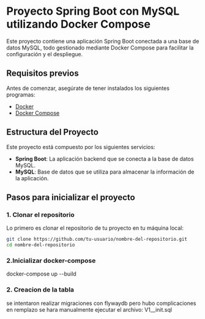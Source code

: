 # Proyecto Spring Boot con MySQL utilizando Docker Compose

Este proyecto contiene una aplicación Spring Boot conectada a una base de datos MySQL, todo gestionado mediante Docker Compose para facilitar la configuración y el despliegue.

## Requisitos previos

Antes de comenzar, asegúrate de tener instalados los siguientes programas:

- [Docker](https://www.docker.com/get-started)
- [Docker Compose](https://docs.docker.com/compose/install/)

## Estructura del Proyecto

Este proyecto está compuesto por los siguientes servicios:

- **Spring Boot**: La aplicación backend que se conecta a la base de datos MySQL.
- **MySQL**: Base de datos que se utiliza para almacenar la información de la aplicación.

## Pasos para inicializar el proyecto

### 1. Clonar el repositorio

Lo primero es clonar el repositorio de tu proyecto en tu máquina local:

```bash
git clone https://github.com/tu-usuario/nombre-del-repositorio.git
cd nombre-del-repositorio
```

### 2.Inicializar docker-compose
docker-compose up --build


### 2. Creacion de la tabla
se intentaron realizar migraciones con flywaydb pero hubo complicaciones en remplazo se hara manualmente
ejecutar el archivo: V1__init.sql
